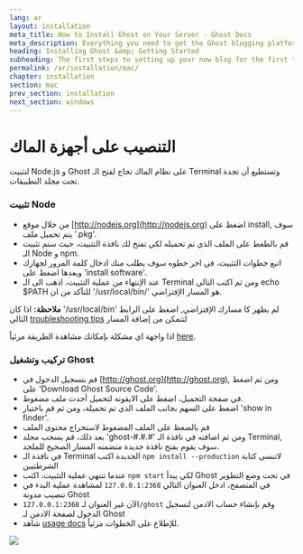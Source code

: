 ```yaml
---
lang: ar
layout: installation
meta_title: How to Install Ghost on Your Server - Ghost Docs
meta_description: Everything you need to get the Ghost blogging platform up and running on your local or remote environement.
heading: Installing Ghost &amp; Getting Started
subheading: The first steps to setting up your new blog for the first time.
permalink: /ar/installation/mac/
chapter: installation
section: mac
prev_section: installation
next_section: windows
---
```



# التنصيب على أجهزة الماك <a id="install-mac"></a>

لتثبيت Node.js و Ghost على نظام الماك تحاج لفتح الـ Terminal وتستطيع أن تجدة تحت مجلد التطبيقات. 

### تثبيت Node

*   من خلال موقع [http://nodejs.org](http://nodejs.org) اضغط على install, سوف يتم تحميل ملف '.pkg'. 
*   قم بالظغط على الملف الذي تم تحميله لكي تفتخ لك نافذة التثبيت، حيث ستم تثبيت الـ Node و npm.
*   اتبع خطوات التثبيت، في اخر خطوه سوف يطلب منك ادخال كلمة المرور لجهازك وبعدها اضغط على 'install software'.
*   عند الإنتهاء من عملية التثبيت، اذهب الى الـ Terminal ومن ثم اكتب التالي echo $PATH للتآكد من ان '/usr/local/bin/' هو المسار الإفتزاضي.

<p class="note"><strong>ملاحظة:</strong> اذا كان '/usr/local/bin' لم يظهر كا مسارك الإفتزاضي, اضغط على الرابط التالي <a href="{% if page.lang %}/{{ page.lang }}{% endif %}/installation/troubleshooting#export-path">troubleshooting tips</a> لتتمكن من إضافة المسار</p>

اذا واجهة اي مشكلة بإمكانك مشاهدة الطريقة مرئياً [here](https://s3-eu-west-1.amazonaws.com/ghost-website-cdn/install-node-mac.gif "Install Node on Mac").

### تركيب وتشغيل Ghost

*   قم بتسجيل الدخول في [http://ghost.org](http://ghost.org), ومن ثم اضغط على 'Download Ghost Source Code'. 
*   في صفحة التحميل، اضغط على الايقونة لتحميل أحدث ملف مضغوط.
*   اضغط على السهم بجانب الملف الذي تم تحميلة، ومن ثم قم باختيار 'show in finder'.
*   قم بالضغظ على الملف المضغوط لاستخراج محتوى الملف
*   بعد ذلك، قم بسحب مجلد 'ghost-#.#.#' ومن ثم اضافته في نافذة الـ Terminal, سوف يقوم بفتح نافذة جديدة متضمنه المسار الصحيح للملجد.
*   في نافذة الـ Terminal الجديدة اكتب `npm install --production` <span class="note">لاتنسى كتابة الشرطتيين</span>
*   عندما تنتهي عملية التثبيت، اكتب `npm start` لكي يبدأ Ghost في تحت وضع التطوير
*   في المتصفح، ادخل العنوان التالي <code class="path">127.0.0.1:2368</code> لمشاهدة عملية البدء في تنصيب مدونة Ghost
*   الآن غير العنوان لـ <code class="path">127.0.0.1:2368/ghost</code> وقم بإنشاء حساب الادمن لتسجيل الدخول لصفحة الادمن لـ Ghost
*   شاهد [usage docs](/usage) للإطلاع  على الخطوات مرئياً.

![](https://s3-eu-west-1.amazonaws.com/ghost-website-cdn/install-ghost-mac.gif)

